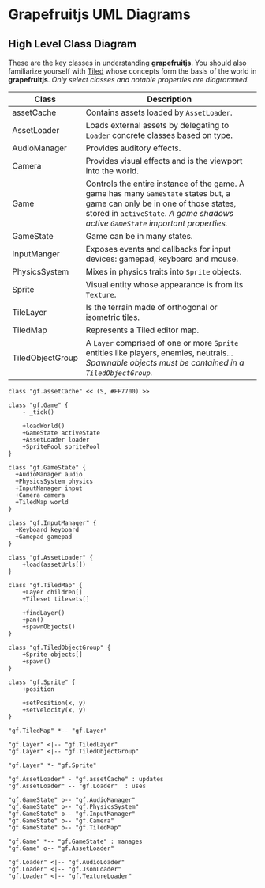 
# Grapefruitjs UML Diagrams

## High Level Class Diagram

These are the key classes in understanding __grapefruitjs__. You should
also familiarize yourself with [Tiled](http://www.mapeditor.org/) whose
concepts form the basis of the world in __grapefruitjs__. _Only select classes and notable
properties are diagrammed._

Class | Description
------|------------
assetCache | Contains assets loaded by `AssetLoader`.
AssetLoader | Loads external assets by delegating to `Loader` concrete classes based on type.
AudioManager | Provides auditory effects.
Camera | Provides visual effects and is the viewport into the world.
Game | Controls the entire instance of the game. A game has many `GameState` states but, a game can only be in one of those states, stored in `activeState`. _A game shadows active `GameState` important properties._
GameState | Game can be in many states.
InputManger | Exposes events and callbacks for input devices: gamepad, keyboard and mouse.
PhysicsSystem | Mixes in physics traits into `Sprite` objects.
Sprite | Visual entity whose appearance is from its `Texture`.
TileLayer | Is the terrain made of orthogonal or isometric tiles.
TiledMap | Represents a Tiled editor map.
TiledObjectGroup | A `Layer` comprised of one or more `Sprite` entities like players, enemies, neutrals... _Spawnable objects must be contained in a `TiledObjectGroup`._

```uml
class "gf.assetCache" << (S, #FF7700) >>

class "gf.Game" {
    - _tick()

    +loadWorld()
    +GameState activeState
    +AssetLoader loader
    +SpritePool spritePool
}

class "gf.GameState" {
  +AudioManager audio
  +PhysicsSystem physics
  +InputManager input
  +Camera camera
  +TiledMap world
}

class "gf.InputManager" {
  +Keyboard keyboard
  +Gamepad gamepad
}

class "gf.AssetLoader" {
    +load(assetUrls[])
}

class "gf.TiledMap" {
    +Layer children[]
    +Tileset tilesets[]

    +findLayer()
    +pan()
    +spawnObjects()
}

class "gf.TiledObjectGroup" {
    +Sprite objects[]
    +spawn()
}

class "gf.Sprite" {
    +position

    +setPosition(x, y)
    +setVelocity(x, y)
}

"gf.TiledMap" *-- "gf.Layer"

"gf.Layer" <|-- "gf.TiledLayer"
"gf.Layer" <|-- "gf.TiledObjectGroup"

"gf.Layer" *- "gf.Sprite"

"gf.AssetLoader" - "gf.assetCache" : updates
"gf.AssetLoader" -- "gf.Loader"  : uses

"gf.GameState" o-- "gf.AudioManager"
"gf.GameState" o-- "gf.PhysicsSystem"
"gf.GameState" o-- "gf.InputManager"
"gf.GameState" o-- "gf.Camera"
"gf.GameState" o-- "gf.TiledMap"

"gf.Game" *-- "gf.GameState" : manages
"gf.Game" o-- "gf.AssetLoader"

"gf.Loader" <|-- "gf.AudioLoader"
"gf.Loader" <|-- "gf.JsonLoader"
"gf.Loader" <|-- "gf.TextureLoader"
```
